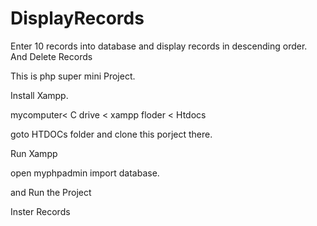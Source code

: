 # DisplayRecords
Enter 10 records into database and display records in descending order. And Delete Records


This is php super mini Project.


Install Xampp.


mycomputer< C drive < xampp floder < Htdocs


goto HTDOCs folder and clone this porject there.


Run Xampp 


open myphpadmin import database.


and Run the Project


Inster Records

